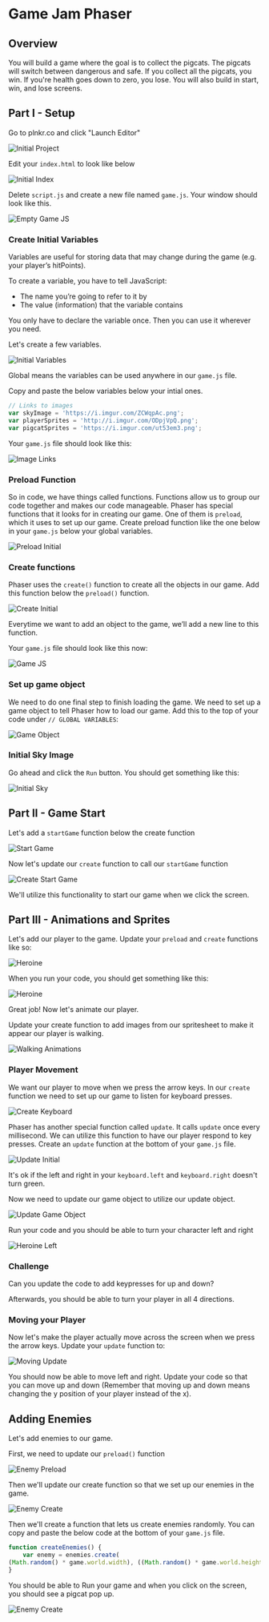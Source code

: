 # Game Jam Phaser

## Overview 

You will build a game where the goal is to collect the pigcats. The pigcats will switch between dangerous and safe. If you collect all the pigcats, you win. If you're health goes down to zero, you lose. You will also build in start, win, and lose screens. 

## Part I - Setup

Go to plnkr.co and click "Launch Editor"

![Initial Project](images/plunker_initial.png)

Edit your `index.html` to look like below

![Initial Index](images/index_html.png)

Delete `script.js` and create a new file named `game.js`. Your window should look like this. 

![Empty Game JS](images/empty_game_js.png)

### Create Initial Variables

Variables are useful for storing data that may change during the game (e.g. your player’s hitPoints).

To create a variable, you have to tell JavaScript:

- The name you’re going to refer to it by
- The value (information) that the variable contains

You only have to declare the variable once. Then you can use it wherever you need.

Let's create a few variables. 

![Initial Variables](images/initial_variables.png)

Global means the variables can be used anywhere in our `game.js` file.

Copy and paste the below variables below your intial ones. 

```js
// Links to images
var skyImage = 'https://i.imgur.com/ZCWqpAc.png';
var playerSprites = 'http://i.imgur.com/ODpjVpQ.png';
var pigcatSprites = 'https://i.imgur.com/ut53em3.png';
```

Your `game.js` file should look like this: 

![Image Links](images/image_links.png)

### Preload Function

So in code, we have things called functions. Functions allow us to group our code together and makes our code manageable. Phaser has special functions that it looks for in creating our game. One of them is `preload`, which it uses to set up our game. Create preload function like the one below in your `game.js` below your global variables.

![Preload Initial](images/preload_initial.png)

### Create functions

Phaser uses the `create()` function to create all the objects in our game.
Add this function below the `preload()` function.

![Create Initial](images/create_initial.png)

Everytime we want to add an object to the game, we’ll add a new line  to this function.

Your `game.js` file should look like this now:

![Game JS](images/game_js_create.png)

### Set up game object

We need to do one final step to finish loading the game. We need to set up a game object to tell Phaser how to load our game. Add this to the top of your code under `// GLOBAL VARIABLES`:

![Game Object](images/game_object.png)

### Initial Sky Image

Go ahead and click the `Run` button. You should get something like this:

![Initial Sky](images/initial_sky.png)

## Part II - Game Start

Let's add a `startGame` function below the create function

![Start Game](images/start_game.png)

Now let's update our `create` function to call our `startGame` function

![Create Start Game](images/create_start_game.png)

We'll utilize this functionality to start our game when we click the screen.

## Part III - Animations and Sprites

Let's add our player to the game. Update your `preload` and `create` functions like so: 

![Heroine](images/heroine.png)

When you run your code, you should get something like this:

![Heroine](images/heroine_on_screen.png)

Great job! Now let's animate our player. 

Update your create function to add images from our spritesheet to make it appear our player is walking.

![Walking Animations](images/walking_animations.png)

### Player Movement

We want our player to move when we press the arrow keys. In our `create` function we need to set up our game to listen for keyboard presses.

![Create Keyboard](images/create_keyboard.png)

Phaser has another special function called `update`. It calls `update` once every millisecond. We can utilize this function to have our player respond to key presses. Create an `update` function at the bottom of your `game.js` file. 

![Update Initial](images/update_initial.png)

It's ok if the left and right in your `keyboard.left` and `keyboard.right` doesn't turn green.

Now we need to update our game object to utilize our update object.

![Update Game Object](images/update_game_object.png)

Run your code and you should be able to turn your character left and right 

![Heroine Left](images/heroine_left.png)

### Challenge 

Can you update the code to add keypresses for up and down? 

Afterwards, you should be able to turn your player in all 4 directions.

### Moving your Player

Now let's make the player actually move across the screen when we press the arrow keys. Update your `update` function to:

![Moving Update](images/moving_update.png)

You should now be able to move left and right. Update your code so that you can move up and down (Remember that moving up and down means changing the y position of your player instead of the x).

## Adding Enemies

Let's add enemies to our game. 

First, we need to update our `preload()` function 

![Enemy Preload](images/enemy_preload.png)

Then we'll update our create function so that we set up our enemies in the game. 

![Enemy Create](images/enemies_create.png)

Then we'll create a function that lets us create enemies randomly. You can copy and paste the below code at the bottom of your `game.js` file.

```js
function createEnemies() {
	var enemy = enemies.create(
(Math.random() * game.world.width), ((Math.random() * game.world.height) - 32), 'baddie');
}
```

You should be able to Run your game and when you click on the screen, you should see a pigcat pop up. 

![Enemy Create](images/enemy_onscreen.png)
